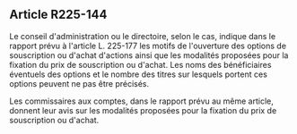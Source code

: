 Article R225-144
----
Le conseil d'administration ou le directoire, selon le cas, indique dans le
rapport prévu à l'article L. 225-177 les motifs de l'ouverture des options de
souscription ou d'achat d'actions ainsi que les modalités proposées pour la
fixation du prix de souscription ou d'achat. Les noms des bénéficiaires
éventuels des options et le nombre des titres sur lesquels portent ces options
peuvent ne pas être précisés.

Les commissaires aux comptes, dans le rapport prévu au même article, donnent
leur avis sur les modalités proposées pour la fixation du prix de souscription
ou d'achat.

